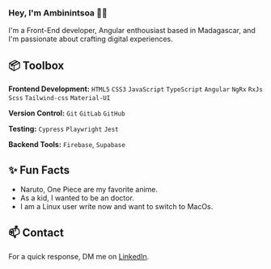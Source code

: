 ### Hey, I'm Ambinintsoa 👋🏽 

I'm a Front-End developer, Angular enthousiast based in Madagascar, and I'm passionate about crafting digital experiences. 

## 📦 Toolbox

**Frontend Development:** `HTML5` `CSS3` `JavaScript` `TypeScript` `Angular` `NgRx` `RxJs` `Scss` `Tailwind-css` `Material-UI`
 
**Version Control:** `Git` `GitLab` `GitHub`

**Testing:** `Cypress` `Playwright` `Jest`

**Backend Tools:** `Firebase`, `Supabase`

 
## ✨ Fun Facts 

- Naruto, One Piece are my favorite anime.
- As a kid, I wanted to be an doctor.
- I am a Linux user write now and want to switch to MacOs.

## 📫 Contact

 For a quick response, DM me on [LinkedIn](https://www.linkedin.com/in/ambinintsoa-harimanana-rakotonirina-a00b88191/). 
 

